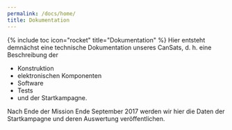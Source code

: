```yaml
---
permalink: /docs/home/
title: Dokumentation
---
```

{% include toc icon="rocket" title="Dokumentation" %}
Hier entsteht demnächst eine technische Dokumentation unseres CanSats, d. h. eine Beschreibung der

- Konstruktion
- elektronischen Komponenten
- Software
- Tests
- und der Startkampagne.

Nach Ende der Mission Ende September 2017 werden wir hier die Daten der Startkampagne und deren Auswertung veröffentlichen.

